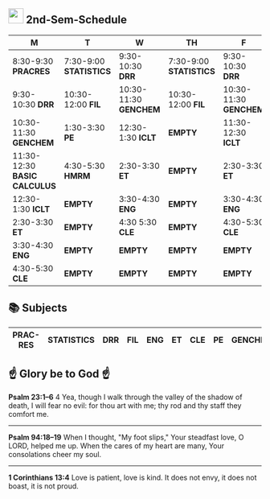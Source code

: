## <img src="https://upload.wikimedia.org/wikipedia/commons/thumb/c/c3/Python-logo-notext.svg/1200px-Python-logo-notext.svg.png" width="30px"> 2nd-Sem-Schedule
| M | T  | W | TH  | F |
|---|---|---|---|---|
| 8:30-9:30 **PRACRES**  | 7:30-9:00 **STATISTICS**  |  9:30-10:30 **DRR** | 7:30-9:00 **STATISTICS** |  9:30-10:30 **DRR**  |
| 9:30-10:30 **DRR**  |  10:30-12:00 **FIL**  |  10:30-11:30 **GENCHEM** | 10:30-12:00 **FIL** |   10:30-11:30 **GENCHEM** |
| 10:30-11:30 **GENCHEM** | 1:30-3:30 **PE**  | 12:30-1:30 **ICLT** | **EMPTY**  |   11:30-12:30 **ICLT**  |
| 11:30-12:30 **BASIC CALCULUS** |4:30-5:30 **HMRM** |  2:30-3:30 **ET** | **EMPTY** |  2:30-3:30 **ET** |
| 12:30-1:30 **ICLT** |**EMPTY**|  3:30-4:30 **ENG**| **EMPTY** | 3:30-4:30 **ENG**  | 
| 2:30-3:30 **ET**| **EMPTY**|  4:30 5:30 **CLE** | **EMPTY** | 4:30-5:30 **CLE** |
| 3:30-4:30 **ENG**| **EMPTY** | **EMPTY**| **EMPTY**| **EMPTY** |
| 4:30-5:30 **CLE** | **EMPTY** |**EMPTY** | **EMPTY** | **EMPTY**|

## 📚 Subjects
|**PRAC-RES**|**STATISTICS**|**DRR**|**FIL**|**ENG**|**ET**|**CLE**|**PE**|**GENCHEM**|**BASIC CALCULUS**|
|---|---|---|---|---|---|---|---|---|--|

## ☝️ Glory be to God ☝️ 
**Psalm 23:1–6**
4 Yea, though I walk through the valley of the shadow of death, I will fear no evil: for thou art with me; thy rod and thy staff they comfort me.
<hr/>

**Psalm 94:18–19**
When I thought, "My foot slips," Your steadfast love, O LORD, helped me up. When the cares of my heart are many, Your consolations cheer my soul.
<hr/>

**1 Corinthians 13:4**
Love is patient, love is kind. It does not envy, it does not boast, it is not proud.  
